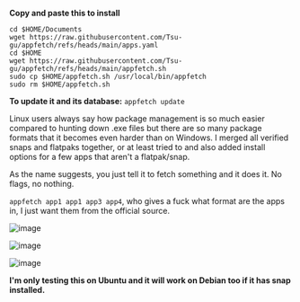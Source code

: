 **Copy and paste this to install**
```
cd $HOME/Documents
wget https://raw.githubusercontent.com/Tsu-gu/appfetch/refs/heads/main/apps.yaml 
cd $HOME
wget https://raw.githubusercontent.com/Tsu-gu/appfetch/refs/heads/main/appfetch.sh
sudo cp $HOME/appfetch.sh /usr/local/bin/appfetch
sudo rm $HOME/appfetch.sh 
```

**To update it and its database:**
`appfetch update`

Linux users always say how package management is so much easier compared to hunting down .exe files but there are so many package formats that it becomes even harder than on Windows. I merged all verified snaps and flatpaks together, or at least tried to and also added install options for a few apps that aren't a flatpak/snap.

As the name suggests, you just tell it to fetch something and it does it. No flags, no nothing.

`appfetch app1 app1 app3 app4`, who gives a fuck what format are the apps in, I just want them from the official source.

![image](https://github.com/user-attachments/assets/8f275fb6-591e-4f5b-abd7-241bbcb3f726)

![image](https://github.com/user-attachments/assets/96df4dbe-ecb5-4e55-b54d-ffb96782e8bf)

![image](https://github.com/user-attachments/assets/0a6da772-de30-46fa-b6a8-0ae3a446fe8a)

**I'm only testing this on Ubuntu and it will work on Debian too if it has snap installed.**
